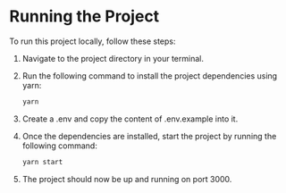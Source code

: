 # Running the Project

To run this project locally, follow these steps:

1. Navigate to the project directory in your terminal.
2. Run the following command to install the project dependencies using yarn:

    ```bash
    yarn
    ```

3. Create a .env and copy the content of .env.example into it.
4. Once the dependencies are installed, start the project by running the following command:

    ```bash
    yarn start
    ```

5. The project should now be up and running on port 3000.
